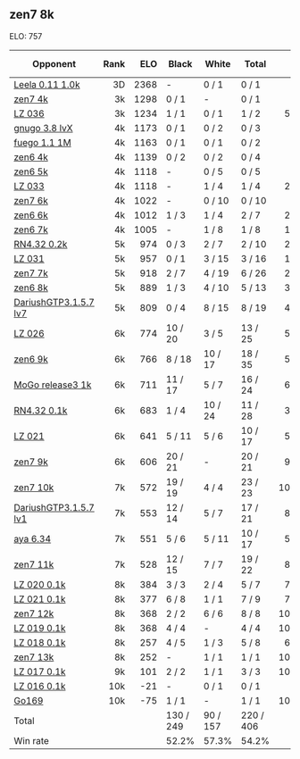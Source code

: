 ## zen7 8k ##

ELO: 757

Opponent | Rank | ELO | Black | White | Total | Win rate
---------|-----:|----:|-------|-------|-------|-------:
[Leela 0.11 1.0k](Leela%200.11%201.0k.md) | 3D | 2368 | - | 0 / 1 | 0 / 1 | 0.0%
[zen7 4k](zen7%204k.md) | 3k | 1298 | 0 / 1 | - | 0 / 1 | 0.0%
[LZ 036](LZ%20036.md) | 3k | 1234 | 1 / 1 | 0 / 1 | 1 / 2 | 50.0%
[gnugo 3.8 lvX](gnugo%203.8%20lvX.md) | 4k | 1173 | 0 / 1 | 0 / 2 | 0 / 3 | 0.0%
[fuego 1.1 1M](fuego%201.1%201M.md) | 4k | 1163 | 0 / 1 | 0 / 1 | 0 / 2 | 0.0%
[zen6 4k](zen6%204k.md) | 4k | 1139 | 0 / 2 | 0 / 2 | 0 / 4 | 0.0%
[zen6 5k](zen6%205k.md) | 4k | 1118 | - | 0 / 5 | 0 / 5 | 0.0%
[LZ 033](LZ%20033.md) | 4k | 1118 | - | 1 / 4 | 1 / 4 | 25.0%
[zen7 6k](zen7%206k.md) | 4k | 1022 | - | 0 / 10 | 0 / 10 | 0.0%
[zen6 6k](zen6%206k.md) | 4k | 1012 | 1 / 3 | 1 / 4 | 2 / 7 | 28.6%
[zen6 7k](zen6%207k.md) | 4k | 1005 | - | 1 / 8 | 1 / 8 | 12.5%
[RN4.32 0.2k](RN4.32%200.2k.md) | 5k | 974 | 0 / 3 | 2 / 7 | 2 / 10 | 20.0%
[LZ 031](LZ%20031.md) | 5k | 957 | 0 / 1 | 3 / 15 | 3 / 16 | 18.8%
[zen7 7k](zen7%207k.md) | 5k | 918 | 2 / 7 | 4 / 19 | 6 / 26 | 23.1%
[zen6 8k](zen6%208k.md) | 5k | 889 | 1 / 3 | 4 / 10 | 5 / 13 | 38.5%
[DariushGTP3.1.5.7 lv7](DariushGTP3.1.5.7%20lv7.md) | 5k | 809 | 0 / 4 | 8 / 15 | 8 / 19 | 42.1%
[LZ 026](LZ%20026.md) | 6k | 774 | 10 / 20 | 3 / 5 | 13 / 25 | 52.0%
[zen6 9k](zen6%209k.md) | 6k | 766 | 8 / 18 | 10 / 17 | 18 / 35 | 51.4%
[MoGo release3 1k](MoGo%20release3%201k.md) | 6k | 711 | 11 / 17 | 5 / 7 | 16 / 24 | 66.7%
[RN4.32 0.1k](RN4.32%200.1k.md) | 6k | 683 | 1 / 4 | 10 / 24 | 11 / 28 | 39.3%
[LZ 021](LZ%20021.md) | 6k | 641 | 5 / 11 | 5 / 6 | 10 / 17 | 58.8%
[zen7 9k](zen7%209k.md) | 6k | 606 | 20 / 21 | - | 20 / 21 | 95.2%
[zen7 10k](zen7%2010k.md) | 7k | 572 | 19 / 19 | 4 / 4 | 23 / 23 | 100.0%
[DariushGTP3.1.5.7 lv1](DariushGTP3.1.5.7%20lv1.md) | 7k | 553 | 12 / 14 | 5 / 7 | 17 / 21 | 81.0%
[aya 6.34](aya%206.34.md) | 7k | 551 | 5 / 6 | 5 / 11 | 10 / 17 | 58.8%
[zen7 11k](zen7%2011k.md) | 7k | 528 | 12 / 15 | 7 / 7 | 19 / 22 | 86.4%
[LZ 020 0.1k](LZ%20020%200.1k.md) | 8k | 384 | 3 / 3 | 2 / 4 | 5 / 7 | 71.4%
[LZ 021 0.1k](LZ%20021%200.1k.md) | 8k | 377 | 6 / 8 | 1 / 1 | 7 / 9 | 77.8%
[zen7 12k](zen7%2012k.md) | 8k | 368 | 2 / 2 | 6 / 6 | 8 / 8 | 100.0%
[LZ 019 0.1k](LZ%20019%200.1k.md) | 8k | 368 | 4 / 4 | - | 4 / 4 | 100.0%
[LZ 018 0.1k](LZ%20018%200.1k.md) | 8k | 257 | 4 / 5 | 1 / 3 | 5 / 8 | 62.5%
[zen7 13k](zen7%2013k.md) | 8k | 252 | - | 1 / 1 | 1 / 1 | 100.0%
[LZ 017 0.1k](LZ%20017%200.1k.md) | 9k | 101 | 2 / 2 | 1 / 1 | 3 / 3 | 100.0%
[LZ 016 0.1k](LZ%20016%200.1k.md) | 10k | -21 | - | 0 / 1 | 0 / 1 | 0.0%
[Go169](Go169.md) | 10k | -75 | 1 / 1 | - | 1 / 1 | 100.0%
Total | | | 130 / 249 | 90 / 157 | 220 / 406 | 
Win rate| | | 52.2% | 57.3% | 54.2% | 
